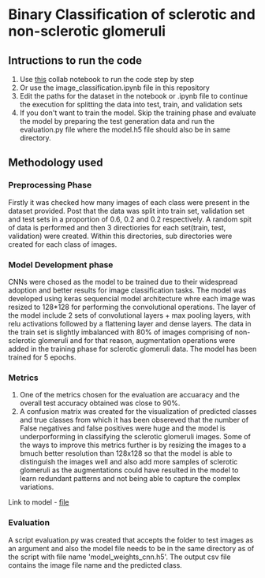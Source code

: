 # Binary Classification of sclerotic and non-sclerotic glomeruli

## Intructions to run the code

1. Use [this](https://colab.research.google.com/drive/1rOaK4RgaarKPHuXXddgikapPMHxJwhzV?usp=sharing) collab notebook to run the code step by step
2. Or use the image_classification.ipynb file in this repository
3. Edit the paths for the dataset in the notebook or .ipynb file to continue the execution for splitting the data into test, train, and validation sets
4. If you don't want to train the model. Skip the training phase and evaluate the model by preparing the test generation data and run the evaluation.py file where the model.h5 file should also be in same directory.

## Methodology used

### Preprocessing Phase
Firstly it was checked how many images of each class were present in the dataset provided. Post that the data was split into train set, validation set and test sets in a proportion of 0.6, 0.2 and 0.2 respectively. A random spit of data is performed and then 3 directiories for each set(train, test, validation) were created. Within this directories, sub directories were created for each class of images.

### Model Development phase
CNNs were chosed as the model to be trained due to their widespread adoption and better results for image classification tasks. The model was developed using keras sequencial model architecture whre each image was resized to 128*128 for performing the convolutional operations. The layer of the model include 2 sets of convolutional layers + max pooling layers, with relu activations followed by a flattening layer and dense layers. The data in the train set is slightly imbalanced with 80% of images comprising of non-sclerotic glomeruli and for that reason, augmentation operations were added in the training phase for sclerotic glomeruli data. The model has been trained for 5 epochs.

### Metrics
1. One of the metrics chosen for the evaluation are accuaracy and the overall test accuracy obtained was close to 90%.
2. A confusion matrix was created for the visualization of predicted classes and true classes from which it has been obsereved that the number of False negatives and false positives were huge and the model is underporforming in classifying the sclerotic glomeruli images. Some of the ways to improve this metrics further is by resizing the images to a bmuch better resolution than 128x128 so that the model is able to distinguish the images well and also add more samples of sclerotic glomeruli as the augmentations could have resulted in the model to learn redundant patterns and not being able to capture the complex variations.

Link to model - [file](https://uflorida-my.sharepoint.com/:u:/g/personal/varanasin_ufl_edu/ETGSVVwMos9GvCgGs2yYtMgBqOYXI_P_OaSOvYOLoYQfJw?e=2SFze1)

### Evaluation
A script evaluation.py was created that accepts the folder to test images as an argument and also the model file needs to be in the same directory as of the script with file name 'model_weights_cnn.h5'. The output csv file contains the image file name and the predicted class.
